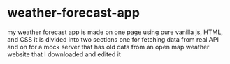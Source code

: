 # weather-forecast-app
my weather forecast app is made on one page using pure vanilla js, HTML, and CSS  it is divided into two sections one for fetching data from real API   and on for a mock server that has old data from an open map weather website that I downloaded and edited it

